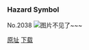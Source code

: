 ### Hazard Symbol
No.2038
![图片不见了~~~](https://imgs.xkcd.com/comics/hazard_symbol.png)

[原址](https://xkcd.com//2038) [下载](https://imgs.xkcd.com/comics/hazard_symbol.png)


